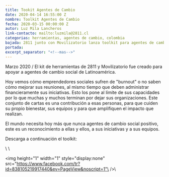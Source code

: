 ```yaml
---
title: Tookit Agentes de Cambio
date: 2020-04-14 16:55:00 Z
nombre: Toolkit Agentes de Cambio
fecha: 2020-03-15 00:00:00 Z
autor: Luz Mila Lancheros
link-contacto: mailto:luzmila@2811.cl
categorias: herramientas, agentes de cambio, colombia
bajada: 2811 junto con Movilizatorio lanza toolkit para agentes de cambio
portada: 
excerpt_separator: "<!--mas-->"
---
```


Marzo 2020 / El kit de herramientas de 2811 y Movilizatorio fue creado para apoyar a agentes de cambio social de Latinoamérica.

<!--mas-->

Hoy vemos cómo emprendedores sociales sufren de "burnout" o no saben cómo mejorar sus reuniones, al mismo tiempo que deben administrar financieramente sus iniciativas. Esto los pone al límite de sus capacidades por lo que muchas y muchos terminan por dejar sus organizaciones. Este conjunto de cartas es una contribución a esas personas, para que cuiden su propio bienestar, sus equipos y para que amplifiquen el impacto que realizan.

El mundo necesita hoy más que nunca agentes de cambio social positivo, este es un reconocimiento a ellas y ellos, a sus iniciativas y a sus equipos.

Descarga a continuación el toolkit:

<script charset="utf-8" type="text/javascript" src="//js.hsforms.net/forms/shell.js"></script>
<script>
hbspt.forms.create({
portalId: "6925431",
formId: "9ade9cfc-9775-4d28-83ad-d20a8574f942"
});
</script>

<!-- Facebook Pixel Code -->
<!-- Facebook Pixel Code -->\
<script>\
!function(f,b,e,v,n,t,s)\
{if(f.fbq)return;n=f.fbq=function(){n.callMethod?\
n.callMethod.apply(n,arguments):n.queue.push(arguments)};\
if(!f._fbq)f._fbq=n;n.push=n;n.loaded=!0;n.version='2.0';\
n.queue=\[\];t=b.createElement(e);t.async=!0;\
t.src=v;s=b.getElementsByTagName(e)\[0\];\
s.parentNode.insertBefore(t,s)}(window, document,'script',\
\'https://connect.facebook.net/en_US/fbevents.js');\
fbq('init', '838105219917440');\
fbq('track', 'PageView');\
</script>\
<noscript><img height="1" width="1" style="display:none"\
src="https://www.facebook.com/tr?id=838105219917440&ev=PageView&noscript=1"\
/></noscript>\
<!-- End Facebook Pixel Code -->